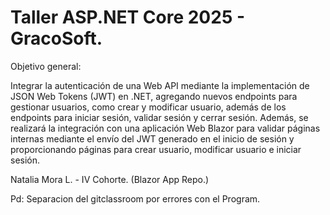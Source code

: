 # Taller ASP.NET Core 2025 - GracoSoft. 

Objetivo general:

Integrar la autenticación de una Web API mediante la implementación de JSON Web Tokens (JWT)
en .NET, agregando nuevos endpoints para gestionar usuarios, como crear y modificar usuario,
además de los endpoints para iniciar sesión, validar sesión y cerrar sesión. Además, se realizará la
integración con una aplicación Web Blazor para validar páginas internas mediante el envío del JWT
generado en el inicio de sesión y proporcionando páginas para crear usuario, modificar usuario e
iniciar sesión.

Natalia Mora L. - IV Cohorte. (Blazor App Repo.)

Pd: Separacion del gitclassroom por errores con el Program.

